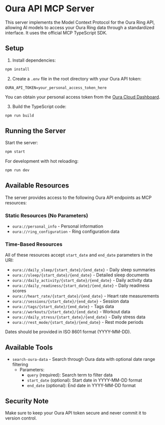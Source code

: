 # Oura API MCP Server

This server implements the Model Context Protocol for the Oura Ring API, allowing AI models to access your Oura Ring data through a standardized interface. It uses the official MCP TypeScript SDK.

## Setup

1. Install dependencies:
```bash
npm install
```

2. Create a `.env` file in the root directory with your Oura API token:
```
OURA_API_TOKEN=your_personal_access_token_here
```

You can obtain your personal access token from the [Oura Cloud Dashboard](https://cloud.ouraring.com/personal-access-tokens).

3. Build the TypeScript code:
```bash
npm run build
```

## Running the Server

Start the server:
```bash
npm start
```

For development with hot reloading:
```bash
npm run dev
```

## Available Resources

The server provides access to the following Oura API endpoints as MCP resources:

### Static Resources (No Parameters)
- `oura://personal_info` - Personal information
- `oura://ring_configuration` - Ring configuration data

### Time-Based Resources
All of these resources accept `start_date` and `end_date` parameters in the URI:

- `oura://daily_sleep/{start_date}/{end_date}` - Daily sleep summaries
- `oura://sleep/{start_date}/{end_date}` - Detailed sleep documents
- `oura://daily_activity/{start_date}/{end_date}` - Daily activity data
- `oura://daily_readiness/{start_date}/{end_date}` - Daily readiness scores
- `oura://heart_rate/{start_date}/{end_date}` - Heart rate measurements
- `oura://sessions/{start_date}/{end_date}` - Session data
- `oura://tags/{start_date}/{end_date}` - Tags data
- `oura://workouts/{start_date}/{end_date}` - Workout data
- `oura://daily_stress/{start_date}/{end_date}` - Daily stress data
- `oura://rest_mode/{start_date}/{end_date}` - Rest mode periods

Dates should be provided in ISO 8601 format (YYYY-MM-DD).

## Available Tools

- `search-oura-data` - Search through Oura data with optional date range filtering
  - Parameters:
    - `query` (required): Search term to filter data
    - `start_date` (optional): Start date in YYYY-MM-DD format
    - `end_date` (optional): End date in YYYY-MM-DD format

## Security Note

Make sure to keep your Oura API token secure and never commit it to version control. 